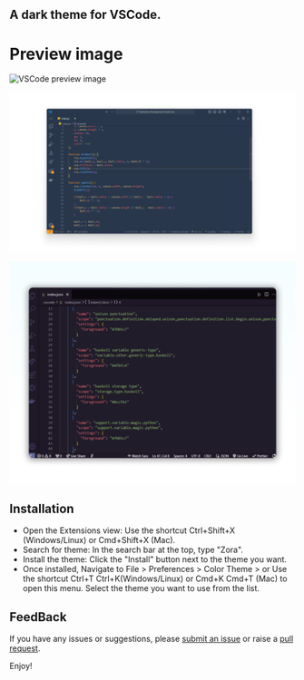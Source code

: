 ##  A dark theme for VSCode.

# Preview image

![VSCode preview image ](./images/preview.png.png)


![VSCode preview image 1](./images/Preview_img_1.png)


![VSCode preview image 2](./images/Previwe_image_2.png)

## Installation

- Open the Extensions view: Use the shortcut Ctrl+Shift+X (Windows/Linux) or Cmd+Shift+X (Mac).
- Search for theme: In the search bar at the top, type "Zora".
- Install the theme: Click the "Install" button next to the theme you want.
- Once installed, Navigate to File > Preferences > Color Theme > or Use the shortcut Ctrl+T Ctrl+K(Windows/Linux) or Cmd+K Cmd+T (Mac) to  open this menu. Select the theme you want to use from the list.


## FeedBack

If you have any issues or suggestions, please  [submit an issue](https://github.com/Elhary/Zora/issues) or raise a  [pull request](https://github.com/Elhary/Zora/pulls).



Enjoy!